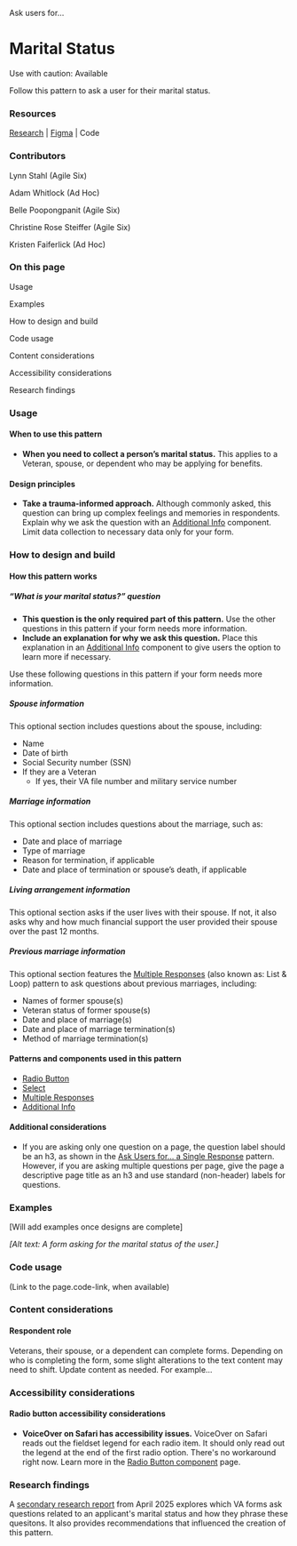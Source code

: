Ask users for…


# **Marital Status**

Use with caution: Available

Follow this pattern to ask a user for their marital status. 

### Resources

[Research](https://github.com/department-of-veterans-affairs/va.gov-research-repository/issues?q=state%3Aopen%20label%3A%22DSP%3A%20Help%20users%20to%20manage%20benefits%20and%20tools%22) | [Figma](https://www.figma.com/design/ZIGDfSb8D5YLBdJavzDdqi/AE-Design-Patterns---Benefits-Card?node-id=1-129&p=f&t=FYZaidBZC5z1Xnts-0) | Code

### Contributors

Lynn Stahl (Agile Six)

Adam Whitlock (Ad Hoc)

Belle Poopongpanit (Agile Six)

Christine Rose Steiffer (Agile Six)

Kristen Faiferlick (Ad Hoc)

### On this page

Usage

Examples

How to design and build

Code usage

Content considerations

Accessibility considerations

Research findings


### **Usage**

#### **When to use this pattern**

* **When you need to collect a person’s marital status.** This applies to a  Veteran, spouse, or dependent who may be applying for benefits.

#### **Design principles**

* **Take a trauma-informed approach.** Although commonly asked, this question can bring up complex feelings and memories in respondents. Explain why we ask the question with an [Additional Info](https://design.va.gov/components/additional-info) component. Limit data collection to necessary data only for your form. 


### **How to design and build**

#### **How this pattern works**

##### “What is your marital status?” question

* **This question is the only required part of this pattern.**  Use the other questions in this pattern if your form needs more information.
* **Include an explanation for why we ask this question.** Place this explanation in an [Additional Info](https://design.va.gov/components/additional-info) component to give users the option to learn more if necessary.

Use these following questions in this pattern if your form needs more information. 


##### Spouse information

This optional section includes questions about the spouse, including:

* Name
* Date of birth
* Social Security number (SSN)
* If they are a Veteran
    * If yes, their VA file number and military service number


##### Marriage information

This optional section includes questions about the marriage, such as:

* Date and place of marriage
* Type of marriage
* Reason for termination, if applicable
* Date and place of termination or spouse’s death, if applicable


##### Living arrangement information

This optional section asks if the user lives with their spouse. If not, it also asks why and how much financial support the user provided their spouse over the past 12 months. 


##### Previous marriage information

This optional section features the [Multiple Responses](https://design.va.gov/patterns/ask-users-for/multiple-responses) (also known as: List & Loop) pattern to ask questions about previous marriages, including:

* Names of former spouse(s)
* Veteran status of former spouse(s)
* Date and place of marriage(s)
* Date and place of marriage termination(s)
* Method of marriage termination(s)


#### **Patterns and components used in this pattern**

* [Radio Button](https://design.va.gov/components/form/radio-button)
* [Select](https://design.va.gov/components/form/select)
* [Multiple Responses](https://design.va.gov/patterns/ask-users-for/multiple-responses)
* [Additional Info](https://design.va.gov/components/additional-info)

#### **Additional considerations**
* If you are asking only one question on a page, the question label should be an h3, as shown in the [Ask Users for... a Single Response](https://design.va.gov/patterns/ask-users-for/a-single-response#annotated) pattern. However, if you are asking multiple questions per page, give the page a descriptive page title as an h3 and use standard (non-header) labels for questions.


### **Examples**

[Will add examples once designs are complete]

*[Alt text: A form asking for the marital status of the user.]*


### **Code usage**

(Link to the page.code-link, when available)


### **Content considerations**

#### **Respondent role**

Veterans, their spouse, or a dependent can complete forms. Depending on who is completing the form, some slight alterations to the text content may need to shift. Update content as needed. For example…


### **Accessibility considerations**

#### Radio button accessibility considerations

* **VoiceOver on Safari has accessibility issues.** VoiceOver on Safari reads out the fieldset legend for each radio item. It should only read out the legend at the end of the first radio option. There's no workaround right now. Learn more in the [Radio Button component](https://design.va.gov/components/form/radio-button) page.


### **Research findings**

A [secondary research report](https://github.com/department-of-veterans-affairs/va.gov-team/blob/master/products/authenticated-patterns/Patterns/marital-status/Discovery%20Research%20Report.md) from April 2025 explores which VA forms ask questions related to an applicant's marital status and how they phrase these quesitons. It also provides recommendations that influenced the creation of this pattern. 
